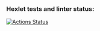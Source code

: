 ### Hexlet tests and linter status:
[![Actions Status](https://github.com/anorone/frontend-project-11/workflows/hexlet-check/badge.svg)](https://github.com/anorone/frontend-project-11/actions)